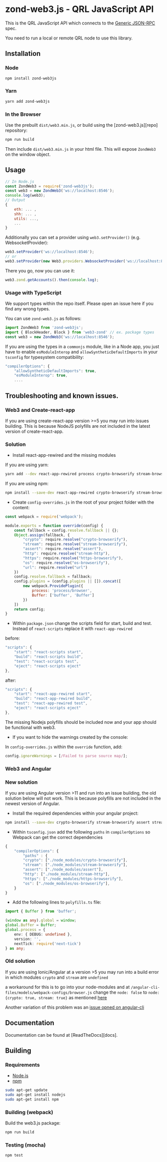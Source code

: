 <!-- <p style="text-align: center;">
  <img src="assets/logo/web3js.jpg" width="200" alt="web3.js">
</p> -->

# zond-web3.js - QRL JavaScript API

<!-- [![Discord][discord-image]][discord-url] [![StackExchange][stackexchange-image]][stackexchange-url] [![NPM Package Version][npm-image-version]][npm-url] [![NPM Package Downloads][npm-image-downloads]][npm-url] [![Build Status][actions-image]][actions-url] [![Dev Dependency Status][deps-dev-image]][deps-dev-url] [![Coverage Status][coveralls-image]][coveralls-url] [![Lerna][lerna-image]][lerna-url] [![Netlify Status][netlify-image]][netlify-url] [![GitPOAP Badge][gitpoap-image]][gitpoap-url] -->

This is the QRL JavaScript API
which connects to the [Generic JSON-RPC](https://github.com/ethereum/wiki/wiki/JSON-RPC) spec.

You need to run a local or remote QRL node to use this library.


## Installation

### Node

```bash
npm install zond-web3js
```

### Yarn

```bash
yarn add zond-web3js
```

### In the Browser

Use the prebuilt `dist/web3.min.js`, or
build using the [zond-web3.js][repo] repository:

```bash
npm run build
```

Then include `dist/web3.min.js` in your html file.
This will expose `ZondWeb3` on the window object.

<!-- Or via jsDelivr CDN:

```html
<script src="https://cdn.jsdelivr.net/npm/web3@latest/dist/web3.min.js"></script>
```

UNPKG:

```html
<script src="https://unpkg.com/web3@latest/dist/web3.min.js"></script>
``` -->

## Usage

```js
// In Node.js
const ZondWeb3 = require('zond-web3js');
const web3 = new ZondWeb3('ws://localhost:8546');
console.log(web3);
// Output
{
    eth: ... ,
    shh: ... ,
    utils: ...,
    ...
}
```

Additionally you can set a provider using `web3.setProvider()` (e.g. WebsocketProvider):

```js
web3.setProvider('ws://localhost:8546');
// or
web3.setProvider(new Web3.providers.WebsocketProvider('ws://localhost:8546'));
```

There you go, now you can use it:

```js
web3.zond.getAccounts().then(console.log);
```

### Usage with TypeScript

We support types within the repo itself. Please open an issue here if you find any wrong types.

You can use `zond-web3.js` as follows:

```typescript
import ZondWeb3 from 'zond-web3js';
import { BlockHeader, Block } from 'web3-zond' // ex. package types
const web3 = new ZondWeb3('ws://localhost:8546');
```

If you are using the types in a `commonjs` module, like in a Node app, you just have to enable `esModuleInterop` and `allowSyntheticDefaultImports` in your `tsconfig` for typesystem compatibility:

```js
"compilerOptions": {
    "allowSyntheticDefaultImports": true,
    "esModuleInterop": true,
    ....
```

## Troubleshooting and known issues.

### Web3 and Create-react-app

If you are using create-react-app version >=5 you may run into issues building. This is because NodeJS polyfills are not included in the latest version of create-react-app.

### Solution


- Install react-app-rewired and the missing modules

If you are using yarn:
```bash
yarn add --dev react-app-rewired process crypto-browserify stream-browserify assert stream-http https-browserify os-browserify url buffer
```

If you are using npm:
```bash
npm install --save-dev react-app-rewired crypto-browserify stream-browserify assert stream-http https-browserify os-browserify url buffer process
```

- Create `config-overrides.js` in the root of your project folder with the content:

```javascript
const webpack = require('webpack');

module.exports = function override(config) {
    const fallback = config.resolve.fallback || {};
    Object.assign(fallback, {
        "crypto": require.resolve("crypto-browserify"),
        "stream": require.resolve("stream-browserify"),
        "assert": require.resolve("assert"),
        "http": require.resolve("stream-http"),
        "https": require.resolve("https-browserify"),
        "os": require.resolve("os-browserify"),
        "url": require.resolve("url")
    })
    config.resolve.fallback = fallback;
    config.plugins = (config.plugins || []).concat([
        new webpack.ProvidePlugin({
            process: 'process/browser',
            Buffer: ['buffer', 'Buffer']
        })
    ])
    return config;
}
```

- Within `package.json` change the scripts field for start, build and test. Instead of `react-scripts` replace it with `react-app-rewired`

before: 
```typescript
"scripts": {
    "start": "react-scripts start",
    "build": "react-scripts build",
    "test": "react-scripts test",
    "eject": "react-scripts eject"
},
```

after:
```typescript
"scripts": {
    "start": "react-app-rewired start",
    "build": "react-app-rewired build",
    "test": "react-app-rewired test",
    "eject": "react-scripts eject"
},
```

The missing Nodejs polyfills should be included now and your app should be functional with web3.
- If you want to hide the warnings created by the console:

In `config-overrides.js` within the `override` function, add:

```javascript
config.ignoreWarnings = [/Failed to parse source map/];
```

### Web3 and Angular

### New solution

If you are using Angular version >11 and run into an issue building, the old solution below will not work. This is because polyfills are not included in the newest version of Angular.

- Install the required dependencies within your angular project:

```bash
npm install --save-dev crypto-browserify stream-browserify assert stream-http https-browserify os-browserify
```

- Within `tsconfig.json` add the following `paths` in `compilerOptions` so Webpack can get the correct dependencies

```typescript
{
    "compilerOptions": {
        "paths" : {
        "crypto": ["./node_modules/crypto-browserify"],
        "stream": ["./node_modules/stream-browserify"],
        "assert": ["./node_modules/assert"],
        "http": ["./node_modules/stream-http"],
        "https": ["./node_modules/https-browserify"],
        "os": ["./node_modules/os-browserify"],
    }
}
```

- Add the following lines to `polyfills.ts` file:

```typescript
import { Buffer } from 'buffer';

(window as any).global = window;
global.Buffer = Buffer;
global.process = {
    env: { DEBUG: undefined },
    version: '',
    nextTick: require('next-tick')
} as any;
```

### Old solution

If you are using Ionic/Angular at a version >5 you may run into a build error in which modules `crypto` and `stream` are `undefined`

a workaround for this is to go into your node-modules and at `/angular-cli-files/models/webpack-configs/browser.js` change  the `node: false` to `node: {crypto: true, stream: true}` as mentioned [here](https://github.com/ethereum/web3.js/issues/2260#issuecomment-458519127)

Another variation of this problem was an [issue opned on angular-cli](https://github.com/angular/angular-cli/issues/1548)

## Documentation

Documentation can be found at [ReadTheDocs][docs].

## Building

### Requirements

-   [Node.js](https://nodejs.org)
-   [npm](https://www.npmjs.com/)

```bash
sudo apt-get update
sudo apt-get install nodejs
sudo apt-get install npm
```

### Building (webpack)

Build the web3.js package:

```bash
npm run build
```

### Testing (mocha)

```bash
npm test
```

<!-- ### Contributing

Please follow the [Contribution Guidelines](./CONTRIBUTIONS.md) and [Review Guidelines](./REVIEW.md).

This project adheres to the [Release Guidelines](./REVIEW.md).

### Community

-   [Discord][discord-url]
-   [StackExchange][stackexchange-url]

### Similar libraries in other languages

-   Haskell: [hs-web3](https://github.com/airalab/hs-web3)
-   Java: [web3j](https://github.com/web3j/web3j)
-   PHP: [web3.php](https://github.com/web3p/web3.php)
-   Purescript: [purescript-web3](https://github.com/f-o-a-m/purescript-web3)
-   Python: [Web3.py](https://github.com/ethereum/web3.py)
-   Ruby: [ethereum.rb](https://github.com/EthWorks/ethereum.rb)
-   Scala: [web3j-scala](https://github.com/mslinn/web3j-scala)

[repo]: https://github.com/ethereum/web3.js
[docs]: http://web3js.readthedocs.io/
[npm-image-version]: https://img.shields.io/npm/v/web3.svg
[npm-image-downloads]: https://img.shields.io/npm/dm/web3.svg
[npm-url]: https://npmjs.org/package/web3
[actions-image]: https://github.com/ethereum/web3.js/workflows/Build/badge.svg
[actions-url]: https://github.com/ethereum/web3.js/actions
[deps-dev-image]: https://david-dm.org/ethereum/web3.js/1.x/dev-status.svg
[deps-dev-url]: https://david-dm.org/ethereum/web3.js/1.x?type=dev
[dep-dev-image]: https://david-dm.org/ethereum/web3.js/dev-status.svg
[dep-dev-url]: https://david-dm.org/ethereum/web3.js#info=devDependencies
[coveralls-image]: https://coveralls.io/repos/ethereum/web3.js/badge.svg?branch=1.x
[coveralls-url]: https://coveralls.io/r/ethereum/web3.js?branch=1.x
[waffle-image]: https://badge.waffle.io/ethereum/web3.js.svg?label=ready&title=Ready
[waffle-url]: https://waffle.io/ethereum/web3.js
[discord-image]: https://img.shields.io/discord/593655374469660673?label=Discord&logo=discord&style=flat
[discord-url]:  https://discord.gg/pb3U4zE8ca
[lerna-image]: https://img.shields.io/badge/maintained%20with-lerna-cc00ff.svg
[lerna-url]: https://lerna.js.org/
[netlify-image]: https://api.netlify.com/api/v1/badges/1fc64933-d170-4939-8bdb-508ecd205519/deploy-status
[netlify-url]: https://app.netlify.com/sites/web3-staging/deploys
[stackexchange-image]: https://img.shields.io/badge/web3js-stackexchange-brightgreen
[stackexchange-url]: https://ethereum.stackexchange.com/questions/tagged/web3js
[gitpoap-image]: https://public-api.gitpoap.io/v1/repo/ChainSafe/web3.js/badge
[gitpoap-url]: https://www.gitpoap.io/gh/ChainSafe/web3.js

## Semantic versioning

This project follows [semver](https://semver.org/) as closely as possible **from version 1.3.0 onwards**. Earlier minor version bumps [might](https://github.com/ethereum/web3.js/issues/3758) have included breaking behavior changes. -->
